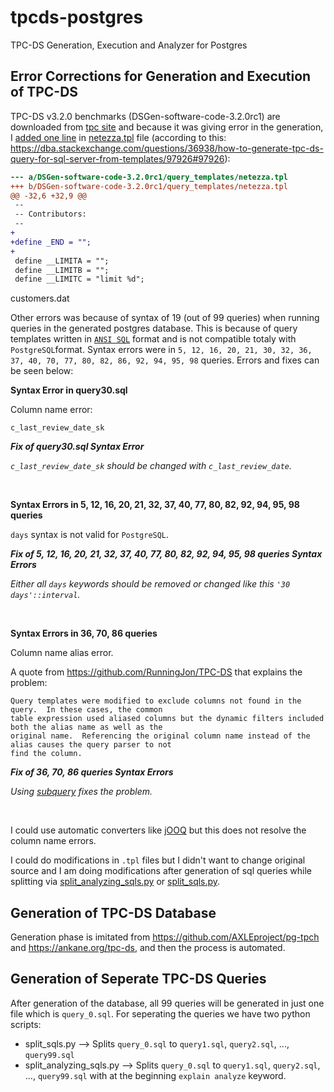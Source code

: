 # tpcds-postgres
TPC-DS Generation, Execution and Analyzer for Postgres

## Error Corrections for Generation and Execution of TPC-DS

TPC-DS v3.2.0 benchmarks (DSGen-software-code-3.2.0rc1) are downloaded from [tpc site](https://www.tpc.org/tpc_documents_current_versions/current_specifications5.asp) and because it was giving error in the generation, I [added one line](https://github.com/celuk/tpcds-postgres/commit/13aa8d50cc6b6c22b882c3b1aae7dd638ed16d79) in [netezza.tpl](https://github.com/celuk/tpcds-postgres/blob/main/DSGen-software-code-3.2.0rc1/query_templates/netezza.tpl) file (according to this: https://dba.stackexchange.com/questions/36938/how-to-generate-tpc-ds-query-for-sql-server-from-templates/97926#97926):

```diff
--- a/DSGen-software-code-3.2.0rc1/query_templates/netezza.tpl
+++ b/DSGen-software-code-3.2.0rc1/query_templates/netezza.tpl
@@ -32,6 +32,9 @@
 -- 
 -- Contributors:
 -- 
+
+define _END = "";
+
 define __LIMITA = "";
 define __LIMITB = "";
 define __LIMITC = "limit %d";
```

customers.dat

Other errors was because of syntax of 19 (out of 99 queries) when running queries in the generated postgres database. This is because of query templates written in [`ANSI SQL`](https://www.tpc.org/tpc_documents_current_versions/pdf/tpc-ds_v3.2.0.pdf) format and is not compatible totaly with `PostgreSQL`format. Syntax errors were in `5, 12, 16, 20, 21, 30, 32, 36, 37, 40, 70, 77, 80, 82, 86, 92, 94, 95, 98` queries. Errors and fixes can be seen below:

**Syntax Error in query30.sql**

Column name error:

```
c_last_review_date_sk
```

_**Fix of query30.sql Syntax Error**_

_`c_last_review_date_sk` should be changed with `c_last_review_date`._

&nbsp;

**Syntax Errors in 5, 12, 16, 20, 21, 32, 37, 40, 77, 80, 82, 92, 94, 95, 98 queries**

`days` syntax is not valid for `PostgreSQL`.

_**Fix of 5, 12, 16, 20, 21, 32, 37, 40, 77, 80, 82, 92, 94, 95, 98 queries Syntax Errors**_

_Either all `days` keywords should be removed or changed like this `'30 days'::interval`._

&nbsp;

**Syntax Errors in 36, 70, 86 queries**

Column name alias error.

A quote from https://github.com/RunningJon/TPC-DS that explains the problem:

```
Query templates were modified to exclude columns not found in the query.  In these cases, the common 
table expression used aliased columns but the dynamic filters included both the alias name as well as the
original name.  Referencing the original column name instead of the alias causes the query parser to not
find the column. 
```

_**Fix of 36, 70, 86 queries Syntax Errors**_

_Using [subquery](https://stackoverflow.com/questions/69805738/why-do-i-get-an-error-querying-from-column-alias/69805832#69805832) fixes the problem._

&nbsp;

I could use automatic converters like [jOOQ](https://www.jooq.org/translate) but this does not resolve the column name errors.

I could do modifications in `.tpl` files but I didn't want to change original source and I am doing modifications after generation of sql queries while splitting via [split_analyzing_sqls.py](https://github.com/celuk/tpcds-postgres/blob/main/split_analyzing_sqls.py) or [split_sqls.py](https://github.com/celuk/tpcds-postgres/blob/main/split_sqls.py).

## Generation of TPC-DS Database

Generation phase is imitated from https://github.com/AXLEproject/pg-tpch and https://ankane.org/tpc-ds, and then the process is automated.

## Generation of Seperate TPC-DS Queries
After generation of the database, all 99 queries will be generated in just one file which is `query_0.sql`. For seperating the queries we have two python scripts:
* split_sqls.py --> Splits `query_0.sql` to `query1.sql`, `query2.sql`, ..., `query99.sql`
* split_analyzing_sqls.py --> Splits `query_0.sql` to `query1.sql`, `query2.sql`, ..., `query99.sql` with at the beginning `explain analyze` keyword.




